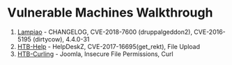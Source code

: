 # Vulnerable Machines Walkthrough

1) [Lampiao](https://www.vulnhub.com/entry/lampiao-1,249/
) - CHANGELOG, CVE-2018-7600 (druppalgeddon2), CVE-2016-5195 (dirtycow), 4.4.0-31
2) [HTB-Help](https://www.hackthebox.eu/home/machines/profile/170) - HelpDeskZ, CVE-2017-16695(get_rekt), File Upload
3) [HTB-Curling](https://www.hackthebox.eu/home/machines/profile/160) - Joomla, Insecure File Permissions, Curl
